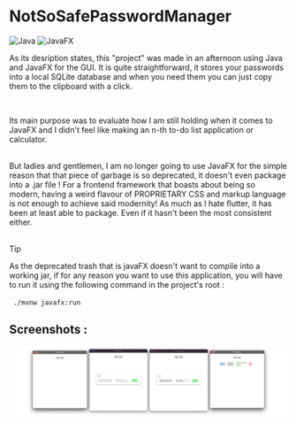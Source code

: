 # NotSoSafePasswordManager
![Java](https://img.shields.io/badge/Java-AD621C?style=for-the-badge&logo=Java&logoColor=white)
![JavaFX](https://img.shields.io/badge/JavaFX-ad1c1c?style=for-the-badge&logo=java&logoColor=white)
<p>
As its desription states, this "project" was made in an afternoon using Java and JavaFX for the GUI. It is quite straightforward, it stores your passwords into a local SQLite database and when you need them you can just copy them to the clipboard with a click.  
</p>
<br>
<p>
Its main purpose was to evaluate how I am still holding when it comes to JavaFX and I didn't feel like making an n-th to-do list application or calculator.  
</p>
<br>
But ladies and gentlemen, I am no longer going to use JavaFX for the simple reason that that piece of garbage is so deprecated, it doesn't even package into a .jar file !  
For a frontend framework that boasts about being so modern, having a weird flavour of PROPRIETARY CSS and markup language is not enough to achieve said modernity!  
As much as I hate flutter, it has been at least able to package. Even if it hasn't been the most consistent either.

<br>
<br>

>[!TIP]
>As the deprecated trash that is javaFX doesn't want to compile into a working jar, if for any reason you want to use this application, you will have to run it using the following command in the project's root :   
>
>``` ./mvnw javafx:run```


## Screenshots :
<img src="img/img.png">
